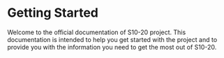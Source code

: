 # **Getting Started**

Welcome to the official documentation of S10-20 project. This documentation is intended to help you get started with the project and to provide you with the information you need to get the most out of S10-20.
